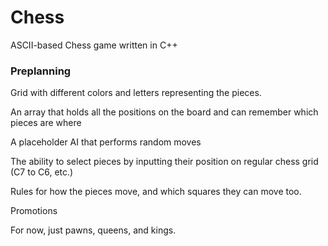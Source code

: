 # Chess
ASCII-based Chess game written in C++

### Preplanning

Grid with different colors and letters representing the pieces.

An array that holds all the positions on the board and can remember which pieces are where

A placeholder AI that performs random moves

The ability to select pieces by inputting their position on regular chess grid (C7 to C6, etc.)

Rules for how the pieces move, and which squares they can move too.

Promotions

For now, just pawns, queens, and kings.
